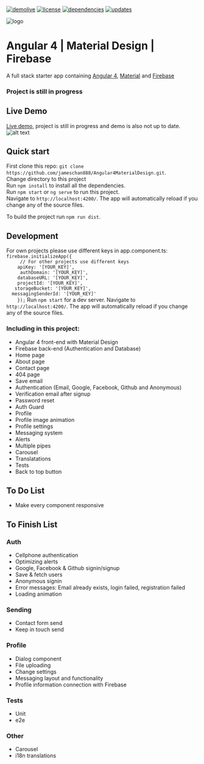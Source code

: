 [![demolive](https://img.shields.io/badge/demo-live-green.svg)](http://angular4.jerouw.nl/)
[![license](https://img.shields.io/npm/l/express.svg)](https://github.com/jameschan888/Angular4MaterialDesign/blob/master/LICENSE/)
[![dependencies](https://img.shields.io/badge/dependencies-up%20to%20date-brightgreen.svg)](https://github.com/jameschan888/Angular4MaterialDesign/blob/master/package.json)
[![updates](https://img.shields.io/badge/updates-weekly-yellowgreen.svg)](https://github.com/jameschan888/Angular4MaterialDesign/commits/master)

![logo](https://jerouw.nl/wp-content/uploads/2017/05/ngfbmd.png "Logo")  

# Angular 4 | Material Design | Firebase
A full stack starter app containing [Angular 4](https://angular.io), [Material](https://material.io/) and [Firebase](https://firebase.google.com/)  

### Project is still in progress

## Live Demo

[Live demo](http://angular4.jerouw.nl), project is still in progress and demo is also not up to date.  
![alt text](https://jerouw.nl/wp-content/uploads/2017/05/ngfbmdprintscreen.png "Logo")

## Quick start

First clone this repo: `git clone https://github.com/jameschan888/Angular4MaterialDesign.git`.  
Change directory to this project  
Run `npm install` to install all the dependencies.  
Run `npm start` or `ng serve` to run this project.  
Navigate to `http://localhost:4200/`. The app will automatically reload if you change any of the source files.  

To build the project run `npm run dist`.

## Development

For own projects please use different keys in app.component.ts:  
``` firebase.initializeApp({ ```   
```     // For other projects use different keys```  
```    apiKey: '[YOUR_KEY]',```  
```     authDomain: '[YOUR_KEY]',```  
```    databaseURL: '[YOUR_KEY]',```  
```    projectId: '[YOUR_KEY]',```  
```   storageBucket: '[YOUR_KEY]',```    
```  messagingSenderId: '[YOUR_KEY]'```  
```    });``` 
Run `npm start` for a dev server. Navigate to `http://localhost:4200/`. The app will automatically reload if you change any of the source files.

### Including in this project:
* Angular 4 front-end with Material Design
* Firebase back-end (Authentication and Database)
* Home page
* About page
* Contact page
* 404 page
* Save email
* Authentication (Email, Google, Facebook, Github and Anonymous)
* Verification email after signup
* Password reset
* Auth Guard
* Profile
* Profile image animation
* Profile settings
* Messaging system
* Alerts
* Multiple pipes
* Carousel
* Translatations
* Tests
* Back to top button

## To Do List
* Make every component responsive

## To Finish List
### Auth
* Cellphone authentication
* Optimizing alerts
* Google, Facebook & Github signin/signup
* Save & fetch users
* Anonymous signin
* Error messages: Email already exists, login failed, registration failed
* Loading animation

### Sending
* Contact form send
* Keep in touch send

### Profile
* Dialog component
* File uploading
* Change settings
* Messaging layout and functionality
* Profile information connection with Firebase

### Tests
* Unit
* e2e

### Other
* Carousel
* i18n translations


